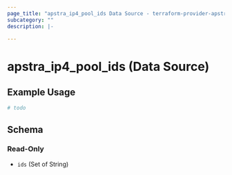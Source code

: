 ```yaml
---
page_title: "apstra_ip4_pool_ids Data Source - terraform-provider-apstra"
subcategory: ""
description: |-
  
---
```


# apstra_ip4_pool_ids (Data Source)



## Example Usage

```terraform
# todo
```

<!-- schema generated by tfplugindocs -->
## Schema

### Read-Only

- `ids` (Set of String)
